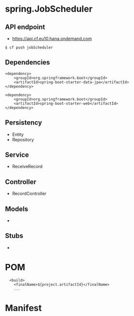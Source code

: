 # spring.JobScheduler

## API endpoint
- https://api.cf.eu10.hana.ondemand.com
```
$ cf push jobScheduler
```

## Dependencies 

````aidl
<dependency>
    <groupId>org.springframework.boot</groupId>
    <artifactId>spring-boot-starter-data-jpa</artifactId>
</dependency>
````
````aidl
<dependency>
    <groupId>org.springframework.boot</groupId>
    <artifactId>spring-boot-starter-web</artifactId>
</dependency>
````
## Persistency
* Entity
* Repository

## Service
* ReceiveRecord

## Controller
* RecordController

## Models
* 

## Stubs
* 

# POM
```
  <build>
    <finalName>${project.artifactId}</finalName>
    ...
```
# Manifest
